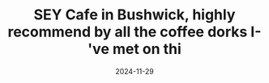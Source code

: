 ---
layout: post
title: "SEY Cafe in Bushwick, highly recommend by all the coffee dorks I-'ve met on thi"
date: 2024-11-29
city: "Brooklyn"
country: "United States"
continent: "North America"
latitude: 
longitude: 
cafe_name: ""
rating: 
notes: "SEY Cafe in Bushwick, highly recommend by all the coffee dorks I-'ve met on this trip."
image_url: "/media/posts/202411/468779371_18480834556001623_2405314565451333850_n_18067094689734968.jpg"
images:
  - "/media/posts/202411/468779371_18480834556001623_2405314565451333850_n_18067094689734968.jpg"
  - "/media/posts/202411/468950899_18480834568001623_4371327657978847992_n_18050003753000655.jpg"
  - "/media/posts/202411/468783154_18480834577001623_4739946456053715999_n_18049974200059613.jpg"
  - "/media/posts/202411/468960681_18480834586001623_8436809095944699073_n_18069978289712249.jpg"
  - "/media/posts/202411/468779546_18480834595001623_8796816371152820629_n_18050217430968367.jpg"
  - "/media/posts/202411/468786622_18480834604001623_103936971776542697_n_18038828351035515.jpg"
instagram_url: ""
---